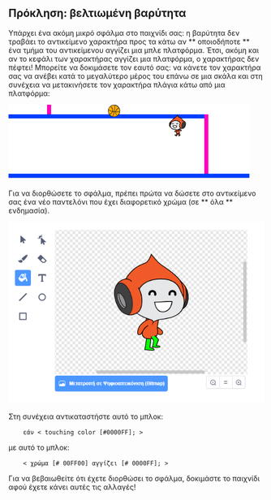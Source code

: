 ## Πρόκληση: βελτιωμένη βαρύτητα

Υπάρχει ένα ακόμη μικρό σφάλμα στο παιχνίδι σας: η βαρύτητα δεν τραβάει το αντικείμενο χαρακτήρα προς τα κάτω αν ** οποιοδήποτε ** ένα τμήμα του αντικείμενου αγγίζει μια μπλε πλατφόρμα. Έτσι, ακόμη και αν το κεφάλι των χαρακτήρας αγγίζει μια πλατφόρμα, ο χαρακτήρας δεν πέφτει! Μπορείτε να δοκιμάσετε τον εαυτό σας: να κάνετε τον χαρακτήρα σας να ανέβει κατά το μεγαλύτερο μέρος του επάνω σε μια σκάλα και στη συνέχεια να μετακινήσετε τον χαρακτήρα πλάγια κάτω από μια πλατφόρμα:

![screenshot](images/dodge-gravity-bug.png)

Για να διορθώσετε το σφάλμα, πρέπει πρώτα να δώσετε στο αντικείμενο σας ένα νέο παντελόνι που έχει διαφορετικό χρώμα (σε ** όλα ** ενδημασία).

![screenshot](images/dodge-trousers.png)

Στη συνέχεια αντικαταστήστε αυτό το μπλοκ:

```blocks3
    εάν < touching color [#0000FF]; >
```

με αυτό το μπλοκ:

```blocks3
    < χρώμα [# 00FF00] αγγίζει [# 0000FF]; >
```

Για να βεβαιωθείτε ότι έχετε διορθώσει το σφάλμα, δοκιμάστε το παιχνίδι αφού έχετε κάνει αυτές τις αλλαγές!